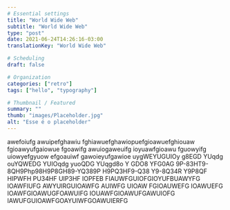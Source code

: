 ```yaml
---
# Essential settings
title: "World Wide Web"
subtitle: "World Wide Web"
type: "post"
date: 2021-06-24T14:26:16-03:00
translationKey: "World Wide Web"

# Scheduling
draft: false

# Organization
categories: ["retro"]
tags: ["hello", "typography"]

# Thumbnail / Featured
summary: ""
thumb: "images/Placeholder.jpg"
alt: "Esse é o placeholder"
---
```


awefoiufg awuipefghawiu fghiawuefghawiopuefgioawuefghiouaw fgioawyufgaiowue fgoawifg awuiogaweuifg ioyuawfgioawu fguowyifg uiowyefgyuow efgoauiwf gawoieyufgawioe uygWEYUGUIOy g8EGD YUqdg ouYQWEDG YUIOqdg yuoQDG YUqgd8o Y GDO8 YFG0AG 9P-83HT9-8QH9Php98H9P8GH89-YQ389P H9PQ3HF9-Q38 Y9-8Q34R Y9P8QF HIPWFH PU34HF UIP3HF IOPFEB FIAUWFGUIOFGIOYUFBUAWYFG IOAWFIUFG AWYUIRGUIOAWFG AUIWFG UIOAW FGIOAUWEFG IOAWUEFG IOAWFGIOAWUGFOAWUIFG IOUAWFGIOAWUFGAWUIOFG IAWUFGUIOAWFGOAYUIWFGOAWUIERFG